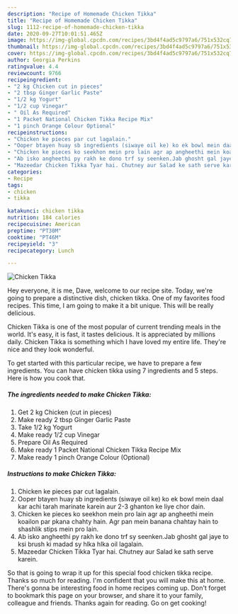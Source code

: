 ```yaml
---
description: "Recipe of Homemade Chicken Tikka"
title: "Recipe of Homemade Chicken Tikka"
slug: 1112-recipe-of-homemade-chicken-tikka
date: 2020-09-27T10:01:51.465Z
image: https://img-global.cpcdn.com/recipes/3bd4f4ad5c9797a6/751x532cq70/chicken-tikka-recipe-main-photo.jpg
thumbnail: https://img-global.cpcdn.com/recipes/3bd4f4ad5c9797a6/751x532cq70/chicken-tikka-recipe-main-photo.jpg
cover: https://img-global.cpcdn.com/recipes/3bd4f4ad5c9797a6/751x532cq70/chicken-tikka-recipe-main-photo.jpg
author: Georgia Perkins
ratingvalue: 4.4
reviewcount: 9766
recipeingredient:
- "2 kg Chicken cut in pieces"
- "2 tbsp Ginger Garlic Paste"
- "1/2 kg Yogurt"
- "1/2 cup Vinegar"
- " Oil As Required"
- "1 Packet National Chicken Tikka Recipe Mix"
- "1 pinch Orange Colour Optional"
recipeinstructions:
- "Chicken ke pieces par cut lagalain."
- "Ooper btayen huay sb ingredients (siwaye oil ke) ko ek bowl mein daal kar achi tarah marinate karein aur 2-3 ghanton ke liye chor dain."
- "Chicken ke pieces ko seekhon mein pro lain agr ap angheethi mein koailon par pkana chahty hain. Agr pan mein banana chahtay hain to shashlik stips mein pro lain."
- "Ab isko angheethi py rakh ke dono trf sy seenken.Jab ghosht gal jaye to ksi brush ki madad sy hlka hlka oil lagalain."
- "Mazeedar Chicken Tikka Tyar hai. Chutney aur Salad ke sath serve karein."
categories:
- Recipe
tags:
- chicken
- tikka

katakunci: chicken tikka 
nutrition: 184 calories
recipecuisine: American
preptime: "PT30M"
cooktime: "PT46M"
recipeyield: "3"
recipecategory: Lunch

---
```



![Chicken Tikka](https://img-global.cpcdn.com/recipes/3bd4f4ad5c9797a6/751x532cq70/chicken-tikka-recipe-main-photo.jpg)

Hey everyone, it is me, Dave, welcome to our recipe site. Today, we're going to prepare a distinctive dish, chicken tikka. One of my favorites food recipes. This time, I am going to make it a bit unique. This will be really delicious.

Chicken Tikka is one of the most popular of current trending meals in the world. It's easy, it is fast, it tastes delicious. It is appreciated by millions daily. Chicken Tikka is something which I have loved my entire life. They're nice and they look wonderful.




To get started with this particular recipe, we have to prepare a few ingredients. You can have chicken tikka using 7 ingredients and 5 steps. Here is how you cook that.

<!--inarticleads1-->

##### The ingredients needed to make Chicken Tikka:

1. Get 2 kg Chicken (cut in pieces)
1. Make ready 2 tbsp Ginger Garlic Paste
1. Take 1/2 kg Yogurt
1. Make ready 1/2 cup Vinegar
1. Prepare  Oil As Required
1. Make ready 1 Packet National Chicken Tikka Recipe Mix
1. Make ready 1 pinch Orange Colour (Optional)




<!--inarticleads2-->

##### Instructions to make Chicken Tikka:

1. Chicken ke pieces par cut lagalain.
1. Ooper btayen huay sb ingredients (siwaye oil ke) ko ek bowl mein daal kar achi tarah marinate karein aur 2-3 ghanton ke liye chor dain.
1. Chicken ke pieces ko seekhon mein pro lain agr ap angheethi mein koailon par pkana chahty hain. Agr pan mein banana chahtay hain to shashlik stips mein pro lain.
1. Ab isko angheethi py rakh ke dono trf sy seenken.Jab ghosht gal jaye to ksi brush ki madad sy hlka hlka oil lagalain.
1. Mazeedar Chicken Tikka Tyar hai. Chutney aur Salad ke sath serve karein.




So that is going to wrap it up for this special food chicken tikka recipe. Thanks so much for reading. I'm confident that you will make this at home. There's gonna be interesting food in home recipes coming up. Don't forget to bookmark this page on your browser, and share it to your family, colleague and friends. Thanks again for reading. Go on get cooking!
